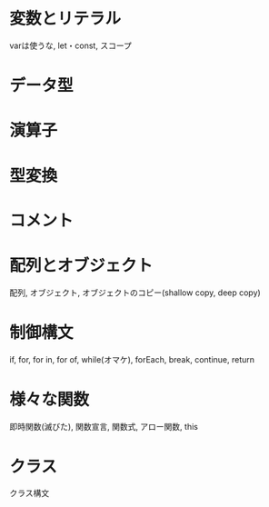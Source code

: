 # 変数とリテラル
varは使うな, let・const, スコープ

# データ型

# 演算子

# 型変換

# コメント

# 配列とオブジェクト
配列, オブジェクト, オブジェクトのコピー(shallow copy, deep copy)

# 制御構文
if, for, for in, for of, while(オマケ), forEach, break, continue, return

# 様々な関数
即時関数(滅びた), 関数宣言, 関数式, アロー関数, this

# クラス
クラス構文
